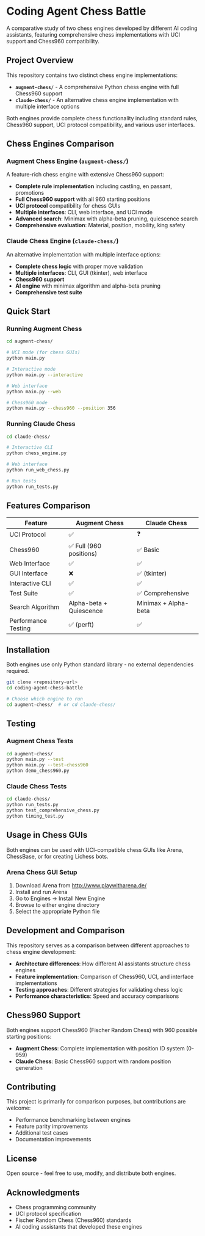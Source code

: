 # Coding Agent Chess Battle

A comparative study of two chess engines developed by different AI coding assistants, featuring comprehensive chess implementations with UCI support and Chess960 compatibility.

## Project Overview

This repository contains two distinct chess engine implementations:

- **`augment-chess/`** - A comprehensive Python chess engine with full Chess960 support
- **`claude-chess/`** - An alternative chess engine implementation with multiple interface options

Both engines provide complete chess functionality including standard rules, Chess960 support, UCI protocol compatibility, and various user interfaces.

## Chess Engines Comparison

### Augment Chess Engine (`augment-chess/`)

A feature-rich chess engine with extensive Chess960 support:

- **Complete rule implementation** including castling, en passant, promotions
- **Full Chess960 support** with all 960 starting positions
- **UCI protocol** compatibility for chess GUIs
- **Multiple interfaces**: CLI, web interface, and UCI mode
- **Advanced search**: Minimax with alpha-beta pruning, quiescence search
- **Comprehensive evaluation**: Material, position, mobility, king safety

### Claude Chess Engine (`claude-chess/`)

An alternative implementation with multiple interface options:

- **Complete chess logic** with proper move validation
- **Multiple interfaces**: CLI, GUI (tkinter), web interface
- **Chess960 support** 
- **AI engine** with minimax algorithm and alpha-beta pruning
- **Comprehensive test suite**

## Quick Start

### Running Augment Chess

```bash
cd augment-chess/

# UCI mode (for chess GUIs)
python main.py

# Interactive mode
python main.py --interactive

# Web interface
python main.py --web

# Chess960 mode
python main.py --chess960 --position 356
```

### Running Claude Chess

```bash
cd claude-chess/

# Interactive CLI
python chess_engine.py

# Web interface
python run_web_chess.py

# Run tests
python run_tests.py
```

## Features Comparison

| Feature | Augment Chess | Claude Chess |
|---------|---------------|--------------|
| UCI Protocol | ✅ | ❓ |
| Chess960 | ✅ Full (960 positions) | ✅ Basic |
| Web Interface | ✅ | ✅ |
| GUI Interface | ❌ | ✅ (tkinter) |
| Interactive CLI | ✅ | ✅ |
| Test Suite | ✅ | ✅ Comprehensive |
| Search Algorithm | Alpha-beta + Quiescence | Minimax + Alpha-beta |
| Performance Testing | ✅ (perft) | ✅ |

## Installation

Both engines use only Python standard library - no external dependencies required.

```bash
git clone <repository-url>
cd coding-agent-chess-battle

# Choose which engine to run
cd augment-chess/  # or cd claude-chess/
```

## Testing

### Augment Chess Tests
```bash
cd augment-chess/
python main.py --test
python main.py --test-chess960
python demo_chess960.py
```

### Claude Chess Tests
```bash
cd claude-chess/
python run_tests.py
python test_comprehensive_chess.py
python timing_test.py
```

## Usage in Chess GUIs

Both engines can be used with UCI-compatible chess GUIs like Arena, ChessBase, or for creating Lichess bots.

### Arena Chess GUI Setup
1. Download Arena from http://www.playwitharena.de/
2. Install and run Arena
3. Go to Engines → Install New Engine
4. Browse to either engine directory
5. Select the appropriate Python file

## Development and Comparison

This repository serves as a comparison between different approaches to chess engine development:

- **Architecture differences**: How different AI assistants structure chess engines
- **Feature implementation**: Comparison of Chess960, UCI, and interface implementations  
- **Testing approaches**: Different strategies for validating chess logic
- **Performance characteristics**: Speed and accuracy comparisons

## Chess960 Support

Both engines support Chess960 (Fischer Random Chess) with 960 possible starting positions:

- **Augment Chess**: Complete implementation with position ID system (0-959)
- **Claude Chess**: Basic Chess960 support with random position generation

## Contributing

This project is primarily for comparison purposes, but contributions are welcome:

- Performance benchmarking between engines
- Feature parity improvements
- Additional test cases
- Documentation improvements

## License

Open source - feel free to use, modify, and distribute both engines.

## Acknowledgments

- Chess programming community
- UCI protocol specification  
- Fischer Random Chess (Chess960) standards
- AI coding assistants that developed these engines